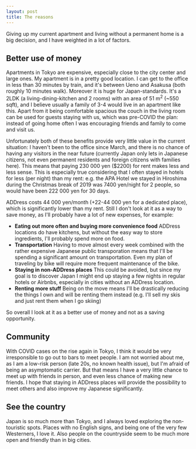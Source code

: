 ```yaml
---
layout: post
title: The reasons
---
```


Giving up my current apartment and living without a permanent home is a big decision, and I have weighted in a lot of factors.

## Better use of money

Apartments in Tokyo are expensive, especially close to the city center and large ones. My apartment is in a pretty good location. I can get to the office in less than 30 minutes by train, and it's between Ueno and Asakusa (both roughly 10 minutes walk). Moreover it is huge for Japan-standards. It's a 2LDK (a living-dining-kitchen and 2 rooms) with an area of 51 m<sup>2</sup> (~550 sqft), and I believe usually a family of 3-4 would live in an apartment like this. Apart from it being comfortable spacious the couch in the living room can be used for guests staying with us, which was pre-COVID the plan: instead of going home often I was encouraging friends and family to come and visit us.

Unfortunately both of these benefits provide very little value in the current situation: I haven't been to the office since March, and there is no chance of having any visitors in the near future (currently Japan only lets in Japanese citizens, not even permanent residents and foreign citizens with families here). This means that paying 230 000 yen ($2200) for rent makes less and less sense. This is especially true considering that I often stayed in hotels for less (per night) than my rent: e.g. the APA Hotel we stayed in Hiroshima during the Christmas break of 2019 was 7400 yen/night for 2 people, so would have been 222 000 yen for 30 days.

ADDress costs 44 000 yen/month (+22-44 000 yen for a dedicated place), which is significantly lower than my rent. Still I don't look at it as a way to save money, as I'll probably have a lot of new expenses, for example:

* **Eating out more often and buying more convenience food** ADDress locations do have kitchens, but without the easy way to store ingredients, I'll probably spend more on food.
* **Transportation** Having to move almost every week combined with the rather expensive Japanese public transporation means that I'll be spending a significant amount on transportation. Even my plan of traveling by bike will require more frequent maintenance of the bike.
* **Staying in non-ADDress places** This could be avoided, but since my goal is to discover Japan I might end up staying a few nights in regular hotels or Airbnbs, especially in cities without an ADDress location.
* **Renting more stuff** Being on the move means I'll be drastically reducing the things I own and will be renting them instead (e.g. I'll sell my skis and just rent them when I go skiing)

So overall I look at it as a better use of money and not as a saving opportunity.

## Community

With COVID cases on the rise again in Tokyo, I think it would be very irresponsible to go out to bars to meet people. I am not worried about me, as I am a low-risk person (late 20s, no known health issue), but I'm afraid of being an asymptomatic carrier. But that means I have a very little chance to meet up with friends in person, and even less chance of making new friends. I hope that staying in ADDress places will provide the possibility to meet others and also improve my Japanese significantly.

## See the country

Japan is so much more than Tokyo, and I always loved exploring the non-touristic spots. Places with no English signs, and being one of the very few Westerners, I love it. Also people on the countryside seem to be much more open and friendly than in big cities.

